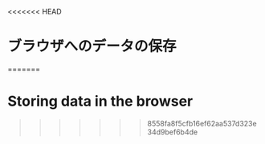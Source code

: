 
<<<<<<< HEAD
# ブラウザへのデータの保存
=======
# Storing data in the browser
>>>>>>> 8558fa8f5cfb16ef62aa537d323e34d9bef6b4de
